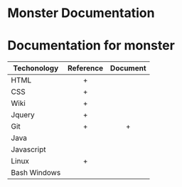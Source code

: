 Monster Documentation
============

Documentation for monster
=======

| Techonology   |      Reference      |     Document    |
|---------------|:-------------------:|:---------------:|
| HTML          |          +          |                 |
| CSS           |          +          |                 |
| Wiki          |          +          |                 |
| Jquery        |          +          |                 |
| Git           |          +          |        +        |
| Java          |                     |                 |
| Javascript    |                     |                 |
| Linux         |          +          |                 |
| Bash Windows  |                     |                 |
